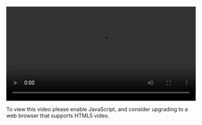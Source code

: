 <video controls="" style="width: 100%; display: block;"><source src="http://o86bpj665.bkt.clouddn.com/hand-in-hand-react/32-posts-state.mp4" type="video/mp4"><p>To view this video please enable JavaScript, and consider upgrading to a web browser that supports HTML5 video.</p></video>
